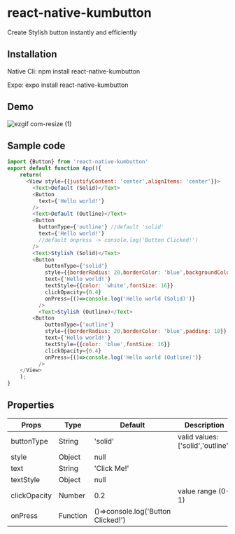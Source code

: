 # react-native-kumbutton
Create Stylish button instantly and efficiently 
## Installation
Native Cli: npm install react-native-kumbutton

Expo: expo install react-native-kumbutton
## Demo
![ezgif com-resize (1)](https://user-images.githubusercontent.com/56933027/229501832-9906efd1-b7d8-4104-9ae3-7655cf37af28.gif)

## Sample code
```javascript
import {Button} from 'react-native-kumbutton'
export default function App(){
    return(
      <View style={{justifyContent: 'center',alignItems: 'center'}}>
        <Text>Default (Solid)</Text>
        <Button
          text={'Hello world!'}
        />
        <Text>Default (Outline)</Text>
        <Button
          buttonType={'outline'} //default 'solid'
          text={'Hello world!'}
          //default onpress -> console.log('Button Clicked!')
        />
        <Text>Stylish (Solid)</Text>
        <Button
            buttonType={'solid'}
            style={{borderRadius: 20,borderColor: 'blue',backgroundColor: 'blue',padding: 10}}
            text={'Hello world!'}
            textStyle={{color: 'white',fontSize: 16}}
            clickOpacity={0.4}
            onPress={()=>console.log('Hello world (Solid)')}
          />
          <Text>Stylish (Outline)</Text>
        <Button
            buttonType={'outline'}
            style={{borderRadius: 20,borderColor: 'blue',padding: 10}}
            text={'Hello world!'}
            textStyle={{color: 'blue',fontSize: 16}}
            clickOpacity={0.4}
            onPress={()=>console.log('Hello world (Outline)')}
          />
    </View>
    );
}
```
## Properties
|Props|Type|Default|Description|
|---|---|---|---|
|buttonType|String|'solid'|valid values: ['solid','outline']|
|style|Object|null|
|text|String|'Click Me!'|
|textStyle|Object|null|
|clickOpacity|Number|0.2|value range (0-1)|
|onPress|Function|()=>console.log('Button Clicked!')|
